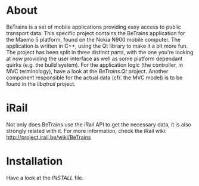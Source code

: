 # About

BeTrains is a set of mobile applications providing easy access to public transport data. This specific project contains the BeTrains application for the Maemo 5 platform, found on the Nokia N900 mobile computer. The application is written in C++, using the Qt library to make it a bit more fun. The project has been split in three distinct parts, with the one you're looking at now providing the user interface as well as some platform dependant quirks (e.g. the build system). For the application logic (the controller, in MVC terminology), have a look at the *BeTrains.Qt* project. Another component responsible for the actual data (cfr. the MVC model) is to be found in the *libqtrail* project.

# iRail

Not only does BeTrains use the iRail API to get the necessary data, it is also strongly related with it. For more information, check the iRail wiki: http://project.irail.be/wiki/BeTrains

# Installation

Have a look at the _INSTALL_ file.

